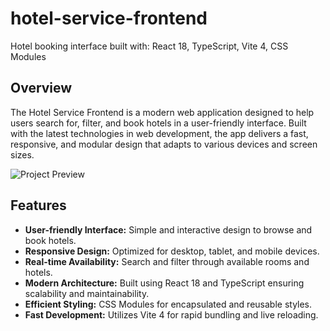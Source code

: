 # hotel-service-frontend
 Hotel booking interface built with: React 18, TypeScript, Vite 4, CSS Modules
## Overview

The Hotel Service Frontend is a modern web application designed to help users search for, filter, and book hotels in a user-friendly interface. Built with the latest technologies in web development, the app delivers a fast, responsive, and modular design that adapts to various devices and screen sizes.



![Project Preview](https://res.cloudinary.com/dlsmxoyd9/image/upload/v1747387714/project-preview.png)



## Features

- **User-friendly Interface:** Simple and interactive design to browse and book hotels.
- **Responsive Design:** Optimized for desktop, tablet, and mobile devices.
- **Real-time Availability:** Search and filter through available rooms and hotels.
- **Modern Architecture:** Built using React 18 and TypeScript ensuring scalability and maintainability.
- **Efficient Styling:** CSS Modules for encapsulated and reusable styles.
- **Fast Development:** Utilizes Vite 4 for rapid bundling and live reloading.
